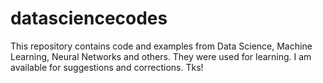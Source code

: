# datasciencecodes
This repository contains code and examples from Data Science, Machine Learning, Neural Networks and others. They were used for learning. I am available for suggestions and corrections. Tks!
